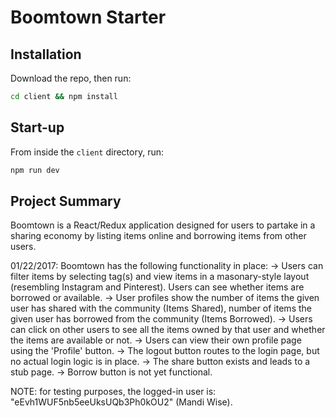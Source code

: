 # Boomtown Starter

## Installation

Download the repo, then run:

```bash
cd client && npm install
```

## Start-up

From inside the `client` directory, run:

```bash
npm run dev
```

## Project Summary

Boomtown is a React/Redux application designed for users to partake in a sharing economy by listing items online and borrowing items from other users.

01/22/2017: Boomtown has the following functionality in place:
-> Users can filter items by selecting tag(s) and view items in a masonary-style layout (resembling Instagram and Pinterest). Users can see whether items are borrowed or available.
-> User profiles show the number of items the given user has shared with the community (Items Shared), number of items the given user has borrowed from the community (Items Borrowed).
-> Users can click on other users to see all the items owned by that user and whether the items are available or not.
-> Users can view their own profile page using the 'Profile' button.
-> The logout button routes to the login page, but no actual login logic is in place.
-> The share button exists and leads to a stub page.
-> Borrow button is not yet functional.

NOTE: for testing purposes, the logged-in user is: "eEvh1WUF5nb5eeUksUQb3Ph0kOU2" (Mandi Wise).
